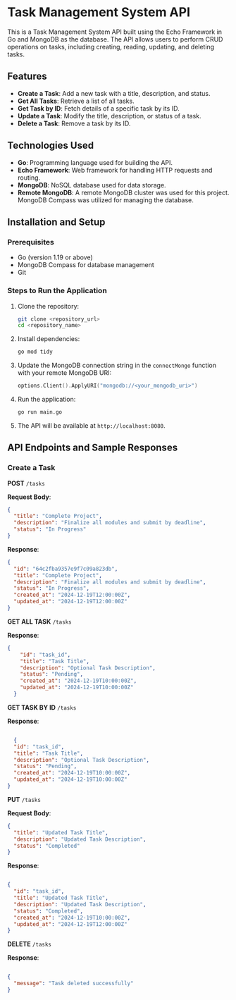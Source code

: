 # Task Management System API

This is a Task Management System API built using the Echo Framework in Go and MongoDB as the database. The API allows users to perform CRUD operations on tasks, including creating, reading, updating, and deleting tasks.

## Features

- **Create a Task**: Add a new task with a title, description, and status.
- **Get All Tasks**: Retrieve a list of all tasks.
- **Get Task by ID**: Fetch details of a specific task by its ID.
- **Update a Task**: Modify the title, description, or status of a task.
- **Delete a Task**: Remove a task by its ID.

## Technologies Used

- **Go**: Programming language used for building the API.
- **Echo Framework**: Web framework for handling HTTP requests and routing.
- **MongoDB**: NoSQL database used for data storage.
- **Remote MongoDB**: A remote MongoDB cluster was used for this project. MongoDB Compass was utilized for managing the database.

## Installation and Setup

### Prerequisites
- Go (version 1.19 or above)
- MongoDB Compass for database management
- Git

### Steps to Run the Application
1. Clone the repository:
    ```bash
    git clone <repository_url>
    cd <repository_name>
    ```

2. Install dependencies:
    ```bash
    go mod tidy
    ```

3. Update the MongoDB connection string in the `connectMongo` function with your remote MongoDB URI:
    ```go
    options.Client().ApplyURI("mongodb://<your_mongodb_uri>")
    ```

4. Run the application:
    ```bash
    go run main.go
    ```

5. The API will be available at `http://localhost:8080`.

## API Endpoints and Sample Responses

### Create a Task
**POST** `/tasks`

**Request Body**:
```json
{
  "title": "Complete Project",
  "description": "Finalize all modules and submit by deadline",
  "status": "In Progress"
}
```

**Response**:
```json
{
  "id": "64c2fba9357e9f7c09a823db",
  "title": "Complete Project",
  "description": "Finalize all modules and submit by deadline",
  "status": "In Progress",
  "created_at": "2024-12-19T12:00:00Z",
  "updated_at": "2024-12-19T12:00:00Z"
}
```

**GET ALL TASK** `/tasks`

**Response**:
```json
{
    "id": "task_id",
    "title": "Task Title",
    "description": "Optional Task Description",
    "status": "Pending",
    "created_at": "2024-12-19T10:00:00Z",
    "updated_at": "2024-12-19T10:00:00Z"
  }
```

**GET TASK BY ID** `/tasks`

**Response**:
```json

  {
  "id": "task_id",
  "title": "Task Title",
  "description": "Optional Task Description",
  "status": "Pending",
  "created_at": "2024-12-19T10:00:00Z",
  "updated_at": "2024-12-19T10:00:00Z"
} 
```


**PUT** `/tasks`

**Request Body**:
```json
{
  "title": "Updated Task Title",
  "description": "Updated Task Description",
  "status": "Completed"
}

```

**Response**:
```json

{
  "id": "task_id",
  "title": "Updated Task Title",
  "description": "Updated Task Description",
  "status": "Completed",
  "created_at": "2024-12-19T10:00:00Z",
  "updated_at": "2024-12-19T12:00:00Z"
}

```

**DELETE** `/tasks`

**Response**:
```json

{
  "message": "Task deleted successfully"
}

```

